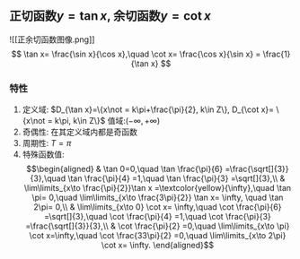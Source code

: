## 正切函数$y= \tan x$, 余切函数$y=\cot x$
![[正余切函数图像.png]]
$$
\tan x= \frac{\sin x}{\cos x},\quad \cot x= \frac{\cos x}{\sin x} = \frac{1}{\tan x}
$$

### 特性
1. 定义域: $D_{\tan x}=\{x\not = k\pi+\frac{\pi}{2}, k\in Z\}, D_{\cot x}= \{x\not = k\pi, k\in Z\}$ 值域:$(-\infty, +\infty)$
2. 奇偶性: 在其定义域内都是奇函数
3. 周期性: $T=\pi$
4. 特殊函数值:
$$\begin{aligned}
& \tan 0=0,\quad \tan \frac{\pi}{6} =\frac{\sqrt[]{3}}{3},\quad \tan \frac{\pi}{4} =1,\quad \tan \frac{\pi}{3} =\sqrt[]{3},\\
& \lim\limits_{x\to \frac{\pi}{2}}\tan x =\textcolor{yellow}{\infty},\quad \tan \pi= 0,\quad \lim\limits_{x\to \frac{3\pi}{2}} \tan x= \infty, \quad \tan 2\pi= 0,\\
& \lim\limits_{x\to 0} \cot x= \infty,\quad \cot \frac{\pi}{6} =\sqrt[]{3},\quad \cot \frac{\pi}{4} =1,\quad \cot \frac{\pi}{3} =\frac{\sqrt[]{3}}{3},\\
& \cot \frac{\pi}{2} =0,\quad \lim\limits_{x\to \pi} \cot x=\infty,\quad \cot \frac{33\pi}{2} =0,\quad \lim\limits_{x\to 2\pi} \cot x= \infty.
\end{aligned}$$


